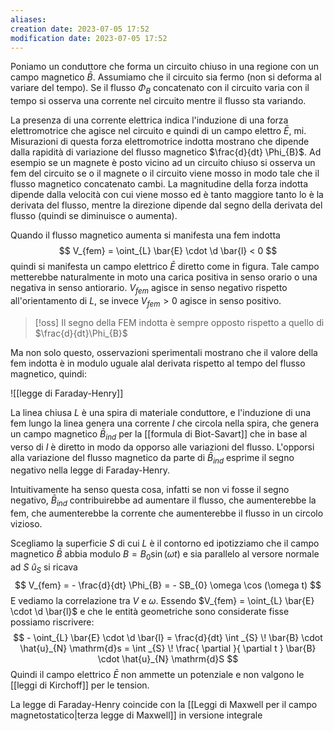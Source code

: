 ```yaml
---
aliases: 
creation date: 2023-07-05 17:52
modification date: 2023-07-05 17:52
---
```


Poniamo un conduttore che forma un circuito chiuso in una regione con un campo magnetico $\bar{B}$. Assumiamo che il circuito sia fermo (non si deforma al variare del tempo). Se il flusso $\Phi_{B}$ concatenato con il circuito varia con il tempo si osserva una corrente nel circuito mentre il flusso sta variando.

La presenza di una corrente elettrica indica l'induzione di una forza elettromotrice che agisce nel circuito e quindi di un campo elettro $\bar{E}$, mi.
Misurazioni di questa forza elettromotrice indotta mostrano che dipende dalla rapidità di variazione del flusso magnetico $\frac{d}{dt} \Phi_{B}$.
Ad esempio se un magnete è posto vicino ad un circuito chiuso si osserva un fem del circuito se o il magnete o il circuito viene mosso in modo tale che il flusso magnetico concatenato cambi.
La magnitudine della forza indotta dipende dalla velocità con cui viene mosso ed è tanto maggiore tanto lo è la derivata del flusso, mentre la direzione dipende dal segno della derivata del flusso (quindi se diminuisce o aumenta).

Quando il flusso magnetico aumenta si manifesta una fem indotta
$$ V_{fem} = \oint_{L} \bar{E} \cdot \d \bar{l} < 0 $$
quindi si manifesta un campo elettrico $\bar{E}$ diretto come in figura. Tale campo metterebbe naturalmente in moto una carica positiva in senso orario o una negativa in senso antiorario. $V_{fem}$ agisce in senso negativo rispetto all'orientamento di $L$, se invece $V_{fem} > 0$ agisce in senso positivo.

>[!oss]
>Il segno della FEM indotta è sempre opposto rispetto a quello di $\frac{d}{dt}\Phi_{B}$

Ma non solo questo, osservazioni sperimentali mostrano che il valore della fem indotta è in modulo uguale alal derivata rispetto al tempo del flusso magnetico, quindi:

![[legge di Faraday-Henry]] 

La linea chiusa $L$ è una spira di materiale conduttore, e l'induzione di una fem lungo la linea genera una corrente $I$ che circola nella spira, che genera un campo magnetico $\bar{B}_{ind}$ per la [[formula di Biot-Savart]] che in base al verso di $I$ è diretto in modo da opporso alle variazioni del flusso.
L'opporsi alla variazione del flusso magnetico da parte di $\bar{B}_{ind}$ esprime il segno negativo nella legge di Faraday-Henry.

Intuitivamente ha senso questa cosa, infatti se non vi fosse il segno negativo, $\bar{B}_{ind}$ contribuirebbe ad aumentare il flusso, che aumenterebbe la fem, che aumenterebbe la corrente che aumenterebbe il flusso in un circolo vizioso.

Scegliamo la superficie $S$ di cui $L$ è il contorno ed ipotizziamo che il campo magnetico $\bar{B}$ abbia modulo $B = B_{0} \sin(\omega t)$ e sia parallelo al versore normale ad $S$ $\hat{u}_{S}$ si ricava
$$ V_{fem} = - \frac{d}{dt} \Phi_{B} = - SB_{0} \omega \cos (\omega t)  $$
E vediamo la correlazione tra $V$ e $\omega$.
Essendo $V_{fem} = \oint_{L} \bar{E} \cdot \d \bar{l}$ e che le entità geometriche sono considerate fisse possiamo riscrivere:
$$ - \oint_{L} \bar{E} \cdot \d \bar{l} = \frac{d}{dt} \int _{S} \! \bar{B}  \cdot \hat{u}_{N} \mathrm{d}s  = \int _{S} \! \frac{ \partial  }{ \partial t }  \bar{B} \cdot \hat{u}_{N} \mathrm{d}S  $$
Quindi il campo elettrico $\bar{E}$ non ammette un potenziale e non valgono le [[leggi di Kirchoff]] per le tension. 

La legge di Faraday-Henry coincide con la [[Leggi di Maxwell per il campo magnetostatico|terza legge di Maxwell]] in versione integrale